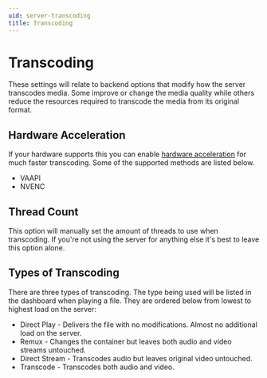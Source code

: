 ```yaml
---
uid: server-transcoding
title: Transcoding
---
```


# Transcoding

These settings will relate to backend options that modify how the server transcodes media. Some improve or change the media quality while others reduce the resources required to transcode the media from its original format.

## Hardware Acceleration

If your hardware supports this you can enable [hardware acceleration](xref:admin-hardware-acceleration) for much faster transcoding. Some of the supported methods are listed below.

* VAAPI
* NVENC

## Thread Count

This option will manually set the amount of threads to use when transcoding. If you're not using the server for anything else it's best to leave this option alone.

## Types of Transcoding

There are three types of transcoding. The type being used will be listed in the dashboard when playing a file. They are ordered below from lowest to highest load on the server:

* Direct Play - Delivers the file with no modifications. Almost no additional load on the server.
* Remux - Changes the container but leaves both audio and video streams untouched.
* Direct Stream - Transcodes audio but leaves original video untouched.
* Transcode - Transcodes both audio and video.
